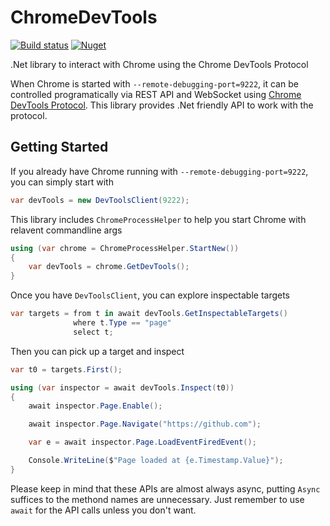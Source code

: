 # ChromeDevTools

[![Build status](https://ci.appveyor.com/api/projects/status/yvk96lqo7xgj5ib7/branch/master?svg=true)](https://ci.appveyor.com/project/diryboy/chromedevtools/branch/master)
[![Nuget](https://img.shields.io/nuget/v/DumbPrograms.ChromeDevTools.svg?logo=nuget)](https://www.nuget.org/packages/DumbPrograms.ChromeDevTools)

.Net library to interact with Chrome using the Chrome DevTools Protocol

When Chrome is started with `--remote-debugging-port=9222`, it can be controlled programatically via REST API and WebSocket using [Chrome DevTools Protocol](https://chromedevtools.github.io/devtools-protocol/).
This library provides .Net friendly API to work with the protocol.

## Getting Started

If you already have Chrome running with `--remote-debugging-port=9222`, you can simply start with

```C#
var devTools = new DevToolsClient(9222);
```

This library includes `ChromeProcessHelper` to help you start Chrome with relavent commandline args

```C#
using (var chrome = ChromeProcessHelper.StartNew())
{
    var devTools = chrome.GetDevTools();
}
```

Once you have `DevToolsClient`, you can explore inspectable targets

```C#
var targets = from t in await devTools.GetInspectableTargets()
              where t.Type == "page"
              select t;
```

Then you can pick up a target and inspect

```C#
var t0 = targets.First();

using (var inspector = await devTools.Inspect(t0))
{
    await inspector.Page.Enable();

    await inspector.Page.Navigate("https://github.com");

    var e = await inspector.Page.LoadEventFiredEvent();

    Console.WriteLine($"Page loaded at {e.Timestamp.Value}");
}
```

Please keep in mind that these APIs are almost always async, putting `Async` suffices to the methond names are unnecessary.
Just remember to use `await` for the API calls unless you don't want.
